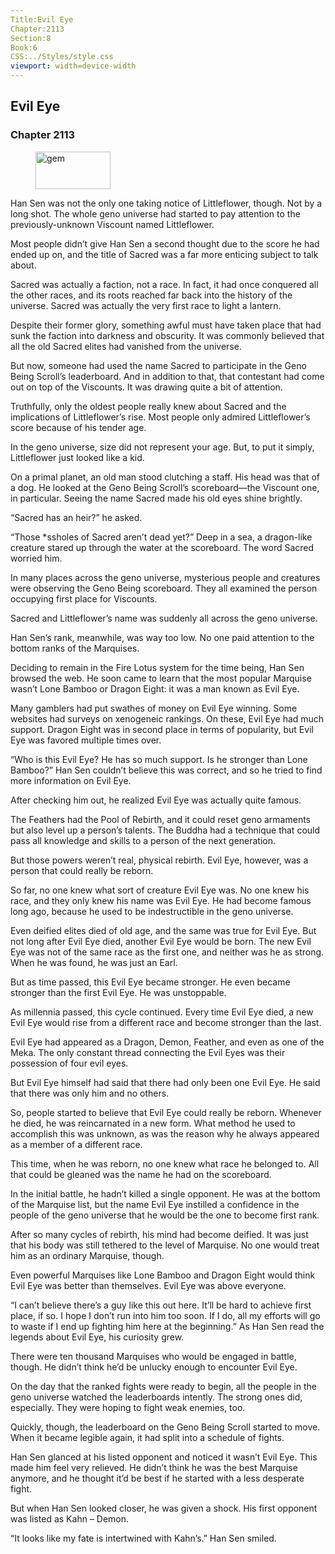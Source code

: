 ```yaml
---
Title:Evil Eye 
Chapter:2113 
Section:8 
Book:6 
CSS:../Styles/style.css 
viewport: width=device-width
---
```

  
## Evil Eye
### Chapter 2113
  
<figure>
	<img src="../Images/gem.gif" alt="gem" id="gem" width="120" height="60" />
</figure>
  

  
Han Sen was not the only one taking notice of Littleflower, though. Not by a long shot. The whole geno universe had started to pay attention to the previously-unknown Viscount named Littleflower.

Most people didn’t give Han Sen a second thought due to the score he had ended up on, and the title of Sacred was a far more enticing subject to talk about.

Sacred was actually a faction, not a race. In fact, it had once conquered all the other races, and its roots reached far back into the history of the universe. Sacred was actually the very first race to light a lantern.

Despite their former glory, something awful must have taken place that had sunk the faction into darkness and obscurity. It was commonly believed that all the old Sacred elites had vanished from the universe.

But now, someone had used the name Sacred to participate in the Geno Being Scroll’s leaderboard. And in addition to that, that contestant had come out on top of the Viscounts. It was drawing quite a bit of attention.

Truthfully, only the oldest people really knew about Sacred and the implications of Littleflower’s rise. Most people only admired Littleflower’s score because of his tender age.

In the geno universe, size did not represent your age. But, to put it simply, Littleflower just looked like a kid.

On a primal planet, an old man stood clutching a staff. His head was that of a dog. He looked at the Geno Being Scroll’s scoreboard—the Viscount one, in particular. Seeing the name Sacred made his old eyes shine brightly.

“Sacred has an heir?” he asked.

“Those *ssholes of Sacred aren’t dead yet?” Deep in a sea, a dragon-like creature stared up through the water at the scoreboard. The word Sacred worried him.

In many places across the geno universe, mysterious people and creatures were observing the Geno Being scoreboard. They all examined the person occupying first place for Viscounts.

Sacred and Littleflower’s name was suddenly all across the geno universe.

Han Sen’s rank, meanwhile, was way too low. No one paid attention to the bottom ranks of the Marquises.

Deciding to remain in the Fire Lotus system for the time being, Han Sen browsed the web. He soon came to learn that the most popular Marquise wasn’t Lone Bamboo or Dragon Eight: it was a man known as Evil Eye.

Many gamblers had put swathes of money on Evil Eye winning. Some websites had surveys on xenogeneic rankings. On these, Evil Eye had much support. Dragon Eight was in second place in terms of popularity, but Evil Eye was favored multiple times over.

“Who is this Evil Eye? He has so much support. Is he stronger than Lone Bamboo?” Han Sen couldn’t believe this was correct, and so he tried to find more information on Evil Eye.

After checking him out, he realized Evil Eye was actually quite famous.

The Feathers had the Pool of Rebirth, and it could reset geno armaments but also level up a person’s talents. The Buddha had a technique that could pass all knowledge and skills to a person of the next generation.

But those powers weren’t real, physical rebirth. Evil Eye, however, was a person that could really be reborn.

So far, no one knew what sort of creature Evil Eye was. No one knew his race, and they only knew his name was Evil Eye. He had become famous long ago, because he used to be indestructible in the geno universe.

Even deified elites died of old age, and the same was true for Evil Eye. But not long after Evil Eye died, another Evil Eye would be born. The new Evil Eye was not of the same race as the first one, and neither was he as strong. When he was found, he was just an Earl.

But as time passed, this Evil Eye became stronger. He even became stronger than the first Evil Eye. He was unstoppable.

As millennia passed, this cycle continued. Every time Evil Eye died, a new Evil Eye would rise from a different race and become stronger than the last.

Evil Eye had appeared as a Dragon, Demon, Feather, and even as one of the Meka. The only constant thread connecting the Evil Eyes was their possession of four evil eyes.

But Evil Eye himself had said that there had only been one Evil Eye. He said that there was only him and no others.

So, people started to believe that Evil Eye could really be reborn. Whenever he died, he was reincarnated in a new form. What method he used to accomplish this was unknown, as was the reason why he always appeared as a member of a different race.

This time, when he was reborn, no one knew what race he belonged to. All that could be gleaned was the name he had on the scoreboard.

In the initial battle, he hadn’t killed a single opponent. He was at the bottom of the Marquise list, but the name Evil Eye instilled a confidence in the people of the geno universe that he would be the one to become first rank.

After so many cycles of rebirth, his mind had become deified. It was just that his body was still tethered to the level of Marquise. No one would treat him as an ordinary Marquise, though.

Even powerful Marquises like Lone Bamboo and Dragon Eight would think Evil Eye was better than themselves. Evil Eye was above everyone.

“I can’t believe there’s a guy like this out here. It’ll be hard to achieve first place, if so. I hope I don’t run into him too soon. If I do, all my efforts will go to waste if I end up fighting him here at the beginning.” As Han Sen read the legends about Evil Eye, his curiosity grew.

There were ten thousand Marquises who would be engaged in battle, though. He didn’t think he’d be unlucky enough to encounter Evil Eye.

On the day that the ranked fights were ready to begin, all the people in the geno universe watched the leaderboards intently. The strong ones did, especially. They were hoping to fight weak enemies, too.

Quickly, though, the leaderboard on the Geno Being Scroll started to move. When it became legible again, it had split into a schedule of fights.

Han Sen glanced at his listed opponent and noticed it wasn’t Evil Eye. This made him feel very relieved. He didn’t think he was the best Marquise anymore, and he thought it’d be best if he started with a less desperate fight.

But when Han Sen looked closer, he was given a shock. His first opponent was listed as Kahn – Demon.

“It looks like my fate is intertwined with Kahn’s.” Han Sen smiled.